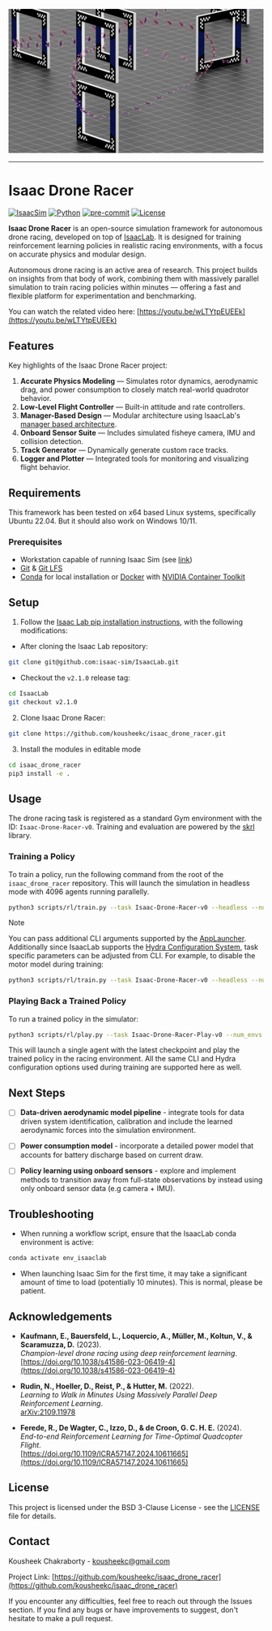 ![Isaac Drone Racer](media/motion_trace1.jpg)

---

# Isaac Drone Racer

[![IsaacSim](https://img.shields.io/badge/IsaacSim-4.5.0-silver.svg)](https://docs.isaacsim.omniverse.nvidia.com/latest/index.html)
[![Python](https://img.shields.io/badge/python-3.10-blue.svg)](https://docs.python.org/3/whatsnew/3.10.html)
[![pre-commit](https://img.shields.io/github/actions/workflow/status/isaac-sim/IsaacLab/pre-commit.yaml?logo=pre-commit&logoColor=white&label=pre-commit&color=brightgreen)](https://github.com/kousheekc/isaac_drone_racer/blob/master/.github/workflows/pre-commit.yaml)
[![License](https://img.shields.io/badge/license-BSD--3-yellow.svg)](https://opensource.org/licenses/BSD-3-Clause)

**Isaac Drone Racer** is an open-source simulation framework for autonomous drone racing, developed on top of [IsaacLab](https://github.com/isaac-sim/IsaacLab). It is designed for training reinforcement learning policies in realistic racing environments, with a focus on accurate physics and modular design.

Autonomous drone racing is an active area of research. This project builds on insights from that body of work, combining them with massively parallel simulation to train racing policies within minutes — offering a fast and flexible platform for experimentation and benchmarking.

You can watch the related video here: [https://youtu.be/wLTYtpEUEEk](https://youtu.be/wLTYtpEUEEk)

## Features

Key highlights of the Isaac Drone Racer project:

1. **Accurate Physics Modeling** — Simulates rotor dynamics, aerodynamic drag, and power consumption to closely match real-world quadrotor behavior.
2. **Low-Level Flight Controller** — Built-in attitude and rate controllers.
3. **Manager-Based Design** — Modular architecture using IsaacLab's [manager based architecture](https://isaac-sim.github.io/IsaacLab/main/source/refs/reference_architecture/index.html#manager-based).
4. **Onboard Sensor Suite** — Includes simulated fisheye camera, IMU and collision detection.
5. **Track Generator** — Dynamically generate custom race tracks.
6. **Logger and Plotter** — Integrated tools for monitoring and visualizing flight behavior.

## Requirements
This framework has been tested on x64 based Linux systems, specifically Ubuntu 22.04. But it should also work on Windows 10/11.

### Prerequisites
- Workstation capable of running Isaac Sim (see [link](https://github.com/isaac-sim/IsaacSim?tab=readme-ov-file#prerequisites-and-environment-setup))
- [Git](https://git-scm.com/downloads) & [Git LFS](https://git-lfs.com)
- [Conda](https://www.anaconda.com/docs/getting-started/miniconda/install) for local installation or [Docker](https://docs.docker.com/engine/install/ubuntu/) with [NVIDIA Container Toolkit](https://docs.nvidia.com/datacenter/cloud-native/container-toolkit/latest/install-guide.html)

## Setup
1. Follow the [Isaac Lab pip installation instructions](https://isaac-sim.github.io/IsaacLab/main/source/setup/installation/pip_installation.html), with the following modifications:
- After cloning the Isaac Lab repository:
```bash
git clone git@github.com:isaac-sim/IsaacLab.git
```

- Checkout the `v2.1.0` release tag:
```bash
cd IsaacLab
git checkout v2.1.0
```

2. Clone Isaac Drone Racer:
```bash
git clone https://github.com/kousheekc/isaac_drone_racer.git
```

3. Install the modules in editable mode
```bash
cd isaac_drone_racer
pip3 install -e .
```

## Usage
The drone racing task is registered as a standard Gym environment with the ID: `Isaac-Drone-Racer-v0`. Training and evaluation are powered by the [skrl](https://github.com/Toni-SM/skrl) library.

### Training a Policy

To train a policy, run the following command from the root of the `isaac_drone_racer` repository. This will launch the simulation in headless mode with 4096 agents running parallelly.

```bash
python3 scripts/rl/train.py --task Isaac-Drone-Racer-v0 --headless --num_envs 4096
```

> [!NOTE]
>    You can pass additional CLI arguments supported by the [AppLauncher](https://isaac-sim.github.io/IsaacLab/main/source/tutorials/00_sim/launch_app.html). Additionally since IsaacLab supports the [Hydra Configuration System](https://isaac-sim.github.io/IsaacLab/main/source/features/hydra.html), task specific parameters can be adjusted from CLI.
>    For example, to disable the motor model during training:
>   ```bash
>   python3 scripts/rl/train.py --task Isaac-Drone-Racer-v0 --headless --num_envs 4096 env.actions.control_action.use_motor_model=False
>   ```

### Playing Back a Trained Policy
To run a trained policy in the simulator:

```bash
python3 scripts/rl/play.py --task Isaac-Drone-Racer-Play-v0 --num_envs 1
```

This will launch a single agent with the latest checkpoint and play the trained policy in the racing environment. All the same CLI and Hydra configuration options used during training are supported here as well.

## Next Steps

- [ ] **Data-driven aerodynamic model pipeline** - integrate tools for data driven system identification, calibration and include the learned aerodynamic forces into the simulation environment.
- [ ] **Power consumption model**  - incorporate a detailed power model that accounts for battery discharge based on current draw.
- [ ] **Policy learning using onboard sensors** - explore and implement methods to transition away from full-state observations by instead using only onboard sensor data (e.g camera + IMU).


## Troubleshooting
- When running a workflow script, ensure that the IsaacLab conda environment is active:
```bash
conda activate env_isaaclab
```
- When launching Isaac Sim for the first time, it may take a significant amount of time to load (potentially 10 minutes). This is normal, please be patient.

## Acknowledgements

- **Kaufmann, E., Bauersfeld, L., Loquercio, A., Müller, M., Koltun, V., & Scaramuzza, D.** (2023).  
  *Champion-level drone racing using deep reinforcement learning*.  
  [https://doi.org/10.1038/s41586-023-06419-4](https://doi.org/10.1038/s41586-023-06419-4)

- **Rudin, N., Hoeller, D., Reist, P., & Hutter, M.** (2022).  
  *Learning to Walk in Minutes Using Massively Parallel Deep Reinforcement Learning*.  
  [arXiv:2109.11978](https://arxiv.org/abs/2109.11978)

- **Ferede, R., De Wagter, C., Izzo, D., & de Croon, G. C. H. E.** (2024).  
  *End-to-end Reinforcement Learning for Time-Optimal Quadcopter Flight*.  
  [https://doi.org/10.1109/ICRA57147.2024.10611665](https://doi.org/10.1109/ICRA57147.2024.10611665)

## License
This project is licensed under the BSD 3-Clause License - see the [LICENSE](https://github.com/kousheekc/isaac_drone_racer/blob/master/LICENSE) file for details.

## Contact
Kousheek Chakraborty - kousheekc@gmail.com

Project Link: [https://github.com/kousheekc/isaac_drone_racer](https://github.com/kousheekc/isaac_drone_racer)

If you encounter any difficulties, feel free to reach out through the Issues section. If you find any bugs or have improvements to suggest, don't hesitate to make a pull request.
